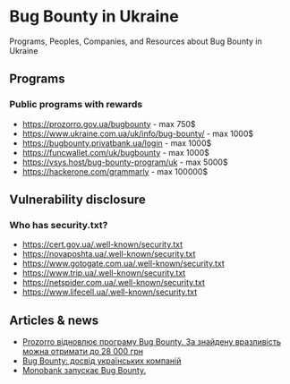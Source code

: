 # Bug Bounty in Ukraine
Programs, Peoples, Companies, and Resources about Bug Bounty in Ukraine

## Programs

### Public programs with rewards

- https://prozorro.gov.ua/bugbounty  - max 750$
- https://www.ukraine.com.ua/uk/info/bug-bounty/ - max 1000$
- https://bugbounty.privatbank.ua/login - max 1000$
- https://funcwallet.com/uk/bugbounty - max 1000$
- https://vsys.host/bug-bounty-program/uk - max 5000$
- https://hackerone.com/grammarly - max 100000$

## Vulnerability disclosure

### Who has security.txt?

- https://cert.gov.ua/.well-known/security.txt
- https://novaposhta.ua/.well-known/security.txt
- https://www.gotogate.com.ua/.well-known/security.txt
- https://www.trip.ua/.well-known/security.txt
- https://netspider.com.ua/.well-known/security.txt
- https://www.lifecell.ua/.well-known/security.txt


## Articles & news

- [Prozorro відновлює програму Bug Bounty. За знайдену вразливість можна отримати до 28 000 грн](https://dev.ua/news/prozorro-oholoshuie-bug-bounty-1692190358)
- [Bug Bounty: досвід українських компаній](https://smarttender.biz/blog/view/bug-bounty-dosvid-ukrayinskih-kompaniy/)
- [Monobank запускає Bug Bounty.](https://dou.ua/lenta/news/bug-bounty-by-mono/)
